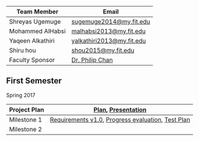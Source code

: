 |Team Member|Email|
|---|---|
| Shreyas Ugemuge | sugemuge2014@my.fit.edu |
| Mohammed AlHabsi | malhabsi2013@my.fit.edu |
| Yaqeen Alkathiri | yalkathiri2013@my.fit.edu |
| Shiru hou | shou2015@my.fit.edu |
|Faculty Sponsor |[Dr. Philip Chan](http://cs.fit.edu/~pkc/)|


## First Semester
Spring 2017 <br>

|Project Plan |[Plan](https://github.com/shreyasugemuge/Senior-Design-Project/raw/master/docs/Project%20Plan.pdf), [Presentation](https://github.com/shreyasugemuge/Senior-Design-Project/raw/master/docs/First%20Presentation.pdf) |
|---|---|
|Milestone 1|[Requirements v1.0](https://github.com/shreyasugemuge/Senior-Design-Project/raw/master/docs/Milestone%201/Requirements.pdf), [Progress evaluation](https://github.com/shreyasugemuge/Senior-Design-Project/raw/master/docs/Milestone%201/Milestone_1_Progress_Evaluation.pdf), [Test Plan](https://github.com/shreyasugemuge/Senior-Design-Project/raw/master/docs/Milestone%201/Test%20Plan.pdf)|
|Milestone 2| |



